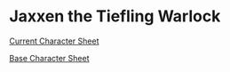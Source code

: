 # Jaxxen the Tiefling Warlock

[Current Character Sheet](5e_Jaxxen_Tiefling_Warlock_1.pdf)

[Base Character Sheet](5e_Jaxxen_Tiefling_Warlock.pdf)
